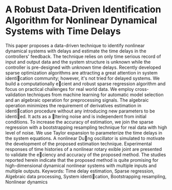 # A Robust Data-Driven Identification Algorithm for Nonlinear Dynamical Systems with Time Delays

This paper proposes a data-driven technique to identify nonlinear dynamical systems with
delays and estimate the time delays in the controllers' feedback. The technique relies on
only time serious record of input and output data and the system structure is unknown
while the controller is pre-designed with unknown time delays. Recently developed sparse
optimization algorithms are attracting a great attention in system identication community;
however, it's not tried for delayed systems. We build a computationally ecient and
robust sparse regression algorithm and focus on practical challenges for real world data.
We employ cross-validation techniques from machine learning for automatic model selection
and an algebraic operation for preprocessing signals. The algebraic operation minimizes
the requirement of derivatives estimation in identication procedure without any introducing
new parameters to be identied. It acts as a ltering noise and is independent from
initial conditions. To increase the accuracy of estimation, we join the sparse regression
with a bootstrapping resampling technique for real data with high level of noise. We use
Taylor expansion to parameterize the time delays in the system equations. A nonlinear
Dung oscillator is simulated to motivate the development of the proposed estimation
technique. Experimental responses of time histories of a nonlinear rotary 
exible joint are
presented to validate the eciency and accuracy of the proposed method. The studies
reported herein indicate that the proposed method is quite promising for high-dimensional
dynamical nonlinear systems with multiple inputs and multiple outputs.
Keywords: Time delay estimation, Sparse regression, Algebraic data processing, System
identication, Bootstrapping resampling, Nonlinear dynamics
